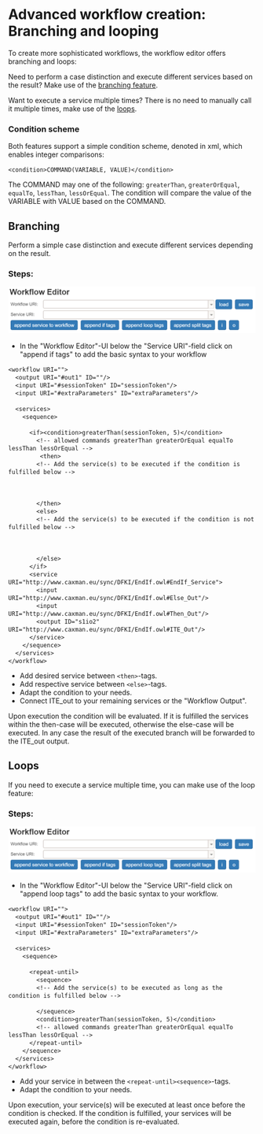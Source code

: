 # Advanced workflow creation: Branching and looping

To create more sophisticated workflows, the workflow editor offers branching and loops:

Need to perform a case distinction and execute different services based on the result? Make use of the [branching feature](#branching).

Want to execute a service multiple times? There is no need to manually call it multiple times, make use of the [loops](#loops).


### Condition scheme

Both features support a simple condition scheme, denoted in xml, which enables integer comparisons:

```
<condition>COMMAND(VARIABLE, VALUE)</condition>
```

The COMMAND may one of the following: `greaterThan`, `greaterOrEqual`, `equalTo`, `lessThan`, `lessOrEqual`.
The condition will compare the value of the VARIABLE with VALUE based on the COMMAND.


## Branching

Perform a simple case distinction and execute different services depending on the result.

### Steps:

![wfe_1.png](img_workflows/wfe_1.png)

- In the "Workflow Editor"-UI below the "Service URI"-field click on "append if tags" to add the basic syntax to your workflow

```
<workflow URI="">
  <output URI="#out1" ID=""/>
  <input URI="#sessionToken" ID="sessionToken"/>
  <input URI="#extraParameters" ID="extraParameters"/>
  
  <services>
    <sequence>

      <if><condition>greaterThan(sessionToken, 5)</condition>
        <!-- allowed commands greaterThan greaterOrEqual equalTo lessThan lessOrEqual -->
         <then>
        <!-- Add the service(s) to be executed if the condition is fulfilled below -->



        </then>
        <else>
        <!-- Add the service(s) to be executed if the condition is not fulfilled below -->



        </else>
      </if>
	  <service URI="http://www.caxman.eu/sync/DFKI/EndIf.owl#EndIf_Service">
        <input URI="http://www.caxman.eu/sync/DFKI/EndIf.owl#Else_Out"/>
        <input URI="http://www.caxman.eu/sync/DFKI/EndIf.owl#Then_Out"/>
        <output ID="s1io2" URI="http://www.caxman.eu/sync/DFKI/EndIf.owl#ITE_Out"/>
      </service>
    </sequence>
  </services>
</workflow>
```


- Add desired service between `<then>`-tags.
- Add respective service between `<else>`-tags.
- Adapt the condition to your needs.
- Connect ITE_out to your remaining services or the "Workflow Output".

Upon execution the condition will be evaluated. If it is fulfilled the services within the then-case will be executed, otherwise the else-case will be executed. In any case the result of the executed branch will be forwarded to the ITE_out output.

## Loops

If you need to execute a service multiple time, you can make use of the loop feature:

### Steps:

![wfe_1.png](img_workflows/wfe_1.png)

- In the "Workflow Editor"-UI below the "Service URI"-field click on "append loop tags" to add the basic syntax to your workflow.

```
<workflow URI="">
  <output URI="#out1" ID=""/>
  <input URI="#sessionToken" ID="sessionToken"/>
  <input URI="#extraParameters" ID="extraParameters"/>
  
  <services>
    <sequence>

      <repeat-until>
        <sequence>
		<!-- Add the service(s) to be executed as long as the condition is fulfilled below -->
		
        </sequence>
        <condition>greaterThan(sessionToken, 5)</condition>
        <!-- allowed commands greaterThan greaterOrEqual equalTo lessThan lessOrEqual -->
      </repeat-until>
    </sequence>
  </services>
</workflow>
```

- Add your service in between the `<repeat-until><sequence>`-tags.
- Adapt the condition to your needs.

Upon execution, your service(s) will be executed at least once before the condition is checked. If the condition is fulfilled, your services will be executed again, before the condition is re-evaluated.